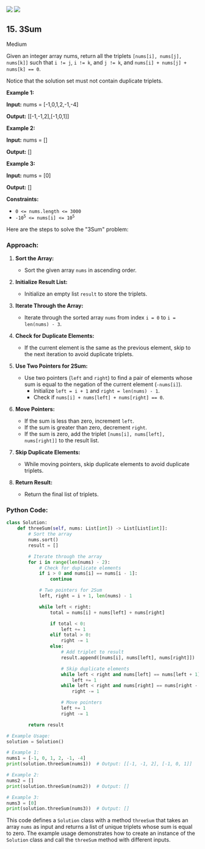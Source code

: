 [![](https://img.shields.io/github/stars/LeetCode-in-Python/LeetCode-in-Python?label=Stars&style=flat-square)](https://github.com/LeetCode-in-Python/LeetCode-in-Python)
[![](https://img.shields.io/github/forks/LeetCode-in-Python/LeetCode-in-Python?label=Fork%20me%20on%20GitHub%20&style=flat-square)](https://github.com/LeetCode-in-Python/LeetCode-in-Python/fork)

## 15\. 3Sum

Medium

Given an integer array nums, return all the triplets `[nums[i], nums[j], nums[k]]` such that `i != j`, `i != k`, and `j != k`, and `nums[i] + nums[j] + nums[k] == 0`.

Notice that the solution set must not contain duplicate triplets.

**Example 1:**

**Input:** nums = [-1,0,1,2,-1,-4]

**Output:** [[-1,-1,2],[-1,0,1]] 

**Example 2:**

**Input:** nums = []

**Output:** [] 

**Example 3:**

**Input:** nums = [0]

**Output:** [] 

**Constraints:**

*   `0 <= nums.length <= 3000`
*   <code>-10<sup>5</sup> <= nums[i] <= 10<sup>5</sup></code>

Here are the steps to solve the "3Sum" problem:

### Approach:

1. **Sort the Array:**
   - Sort the given array `nums` in ascending order.

2. **Initialize Result List:**
   - Initialize an empty list `result` to store the triplets.

3. **Iterate Through the Array:**
   - Iterate through the sorted array `nums` from index `i = 0` to `i = len(nums) - 3`.

4. **Check for Duplicate Elements:**
   - If the current element is the same as the previous element, skip to the next iteration to avoid duplicate triplets.

5. **Use Two Pointers for 2Sum:**
   - Use two pointers (`left` and `right`) to find a pair of elements whose sum is equal to the negation of the current element (`-nums[i]`).
     - Initialize `left = i + 1` and `right = len(nums) - 1`.
     - Check if `nums[i] + nums[left] + nums[right] == 0`.

6. **Move Pointers:**
   - If the sum is less than zero, increment `left`.
   - If the sum is greater than zero, decrement `right`.
   - If the sum is zero, add the triplet `[nums[i], nums[left], nums[right]]` to the result list.

7. **Skip Duplicate Elements:**
   - While moving pointers, skip duplicate elements to avoid duplicate triplets.

8. **Return Result:**
   - Return the final list of triplets.

### Python Code:

```python
class Solution:
    def threeSum(self, nums: List[int]) -> List[List[int]]:
        # Sort the array
        nums.sort()
        result = []

        # Iterate through the array
        for i in range(len(nums) - 2):
            # Check for duplicate elements
            if i > 0 and nums[i] == nums[i - 1]:
                continue

            # Two pointers for 2Sum
            left, right = i + 1, len(nums) - 1

            while left < right:
                total = nums[i] + nums[left] + nums[right]

                if total < 0:
                    left += 1
                elif total > 0:
                    right -= 1
                else:
                    # Add triplet to result
                    result.append([nums[i], nums[left], nums[right]])

                    # Skip duplicate elements
                    while left < right and nums[left] == nums[left + 1]:
                        left += 1
                    while left < right and nums[right] == nums[right - 1]:
                        right -= 1

                    # Move pointers
                    left += 1
                    right -= 1

        return result

# Example Usage:
solution = Solution()

# Example 1:
nums1 = [-1, 0, 1, 2, -1, -4]
print(solution.threeSum(nums1))  # Output: [[-1, -1, 2], [-1, 0, 1]]

# Example 2:
nums2 = []
print(solution.threeSum(nums2))  # Output: []

# Example 3:
nums3 = [0]
print(solution.threeSum(nums3))  # Output: []
```

This code defines a `Solution` class with a method `threeSum` that takes an array `nums` as input and returns a list of unique triplets whose sum is equal to zero. The example usage demonstrates how to create an instance of the `Solution` class and call the `threeSum` method with different inputs.